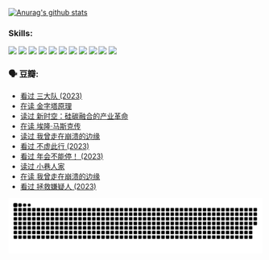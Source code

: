 
[![Anurag's github stats](https://github-readme-stats.vercel.app/api?username=w940853815)](https://github.com/anuraghazra/github-readme-stats)

### Skills:

<code><img height="32" src="https://cdn.jsdelivr.net/npm/simple-icons@v5/icons/python.svg"></code>
<code><img height="32" src="https://cdn.jsdelivr.net/npm/simple-icons@v5/icons/javascript.svg"></code>
<code><img height="32" src="https://cdn.jsdelivr.net/npm/simple-icons@v5/icons/django.svg"></code>
<code><img height="32" src="https://cdn.jsdelivr.net/npm/simple-icons@v5/icons/flask.svg"></code>
<code><img height="32" src="https://cdn.jsdelivr.net/npm/simple-icons@v5/icons/vuetify.svg"></code>
<code><img height="32" src="https://cdn.jsdelivr.net/npm/simple-icons@v5/icons/git.svg"></code>
<code><img height="32" src="https://cdn.jsdelivr.net/npm/simple-icons@v5/icons/docker.svg"></code>
<code><img height="32" src="https://cdn.jsdelivr.net/npm/simple-icons@v5/icons/postgresql.svg"></code>
<code><img height="32" src="https://cdn.jsdelivr.net/npm/simple-icons@v5/icons/elasticsearch.svg"></code>
<code><img height="32" src="https://cdn.jsdelivr.net/npm/simple-icons@v5/icons/macos.svg"></code>
<code><img height="32" src="https://cdn.jsdelivr.net/npm/simple-icons@v5/icons/linux.svg"></code>

### 🗣 豆瓣:

<!-- DOUBAN-ACTIVITIES:START -->
- [看过 三大队‎ (2023)](https://www.douban.com/people/136069238/status/4510323325/?_i=07286548)
- [在读 金字塔原理](https://www.douban.com/people/136069238/status/4507497587/?_i=07286548)
- [读过 新时空：硅碳融合的产业革命](https://www.douban.com/people/136069238/status/4506659177/?_i=07286548)
- [在读 埃隆·马斯克传](https://www.douban.com/people/136069238/status/4500417190/?_i=07286548)
- [读过 我曾走在崩溃的边缘](https://www.douban.com/people/136069238/status/4500416754/?_i=07286548)
- [看过 不虚此行‎ (2023)](https://www.douban.com/people/136069238/status/4499973052/?_i=07286548)
- [看过 年会不能停！‎ (2023)](https://www.douban.com/people/136069238/status/4498582002/?_i=07286548)
- [读过 小巷人家](https://www.douban.com/people/136069238/status/4489290935/?_i=07286548)
- [在读 我曾走在崩溃的边缘](https://www.douban.com/people/136069238/status/4489290559/?_i=07286548)
- [看过 拯救嫌疑人‎ (2023)](https://www.douban.com/people/136069238/status/4477421513/?_i=07286548)
<!-- DOUBAN-ACTIVITIES:END -->


![Snake animation](https://raw.githubusercontent.com/w940853815/w940853815/output/github-contribution-grid-snake.svg)

<!--
**w940853815/w940853815** is a ✨ _special_ ✨ repository because its `README.md` (this file) appears on your GitHub profile.

Here are some ideas to get you started:

- 🔭 I’m currently working on ...
- 🌱 I’m currently learning ...
- 👯 I’m looking to collaborate on ...
- 🤔 I’m looking for help with ...
- 💬 Ask me about ...
- 📫 How to reach me: ...
- 😄 Pronouns: ...
- ⚡ Fun fact: ...
-->
